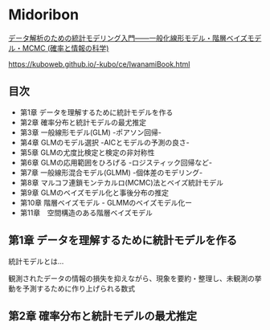 # Midoribon

<a target="_blank" href="https://www.amazon.co.jp/gp/product/400006973X/ref=as_li_tl?ie=UTF8&camp=247&creative=1211&creativeASIN=400006973X&linkCode=as2&tag=reaesjapan05-22&linkId=193d5bb35db89dc42f382607f2b59a4c">データ解析のための統計モデリング入門――一般化線形モデル・階層ベイズモデル・MCMC (確率と情報の科学)</a><img src="//ir-jp.amazon-adsystem.com/e/ir?t=reaesjapan05-22&l=am2&o=9&a=400006973X" width="1" height="1" border="0" alt="" style="border:none !important; margin:0px !important;" />

https://kuboweb.github.io/-kubo/ce/IwanamiBook.html

## 目次
- 第1章 データを理解するために統計モデルを作る
- 第2章 確率分布と統計モデルの最尤推定
- 第3章 一般線形モデル(GLM) -ポアソン回帰-
- 第4章 GLMのモデル選択 -AICとモデルの予測の良さ-
- 第5章 GLMの尤度比検定と検定の非対称性
- 第6章 GLMの応用範囲をひろげる  -ロジスティック回帰など-
- 第7章 一般線形混合モデル(GLMM) -個体差のモデリング-
- 第8章 マルコフ連鎖モンテカルロ(MCMC)法とベイズ統計モデル
- 第9章 GLMのベイズモデル化と事後分布の推定
- 第10章 階層ベイズモデル - GLMMのベイズモデル化ー
- 第11章　空間構造のある階層ベイズモデル

## 第1章 データを理解するために統計モデルを作る

統計モデルとは...

観測されたデータの情報の損失を抑えながら、現象を要約・整理し、未観測の挙動を予測するために作り上げられる数式

## 第2章 確率分布と統計モデルの最尤推定
